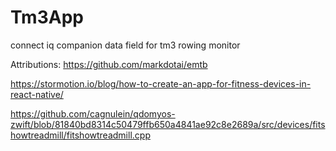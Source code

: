 # Tm3App
connect iq companion data field for tm3 rowing monitor

Attributions:
https://github.com/markdotai/emtb

https://stormotion.io/blog/how-to-create-an-app-for-fitness-devices-in-react-native/

https://github.com/cagnulein/qdomyos-zwift/blob/81840bd8314c50479ffb650a4841ae92c8e2689a/src/devices/fitshowtreadmill/fitshowtreadmill.cpp

